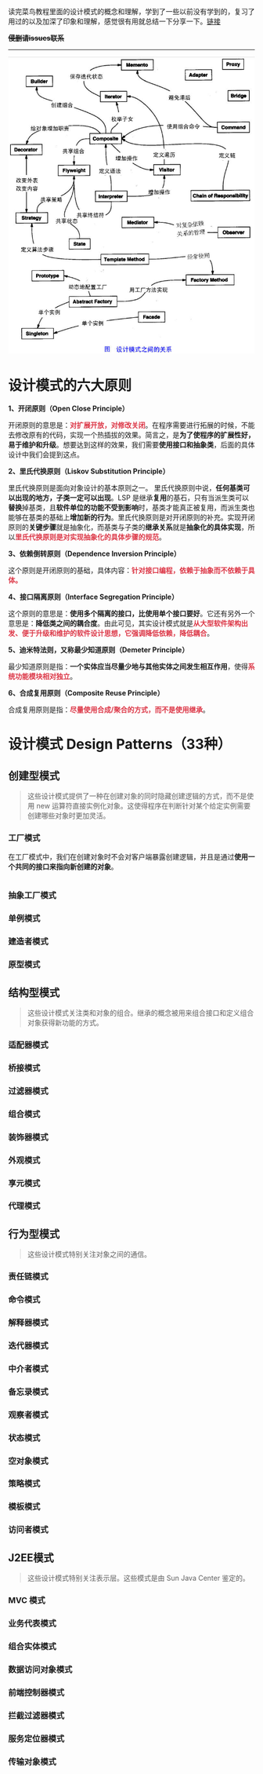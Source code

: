 读完菜鸟教程里面的设计模式的概念和理解，学到了一些以前没有学到的，复习了用过的以及加深了印象和理解，感觉很有用就总结一下分享一下。[链接](http://www.runoob.com/design-pattern/design-pattern-tutorial.html)

**~~侵删请issues联系~~**

------

<div align=center>
  <img src="..\assets\img\the-relationship-between-design-patterns.jpg" alt="关系图" />
</div>

# 设计模式的六大原则

**1、开闭原则（Open Close Principle）**

开闭原则的意思是：<font color=#dc3545>**对扩展开放，对修改关闭**</font>。在程序需要进行拓展的时候，不能去修改原有的代码，实现一个热插拔的效果。简言之，是**为了使程序的扩展性好，易于维护和升级**。想要达到这样的效果，我们需要**使用接口和抽象类**，后面的具体设计中我们会提到这点。

**2、里氏代换原则（Liskov Substitution Principle）**

里氏代换原则是面向对象设计的基本原则之一。 里氏代换原则中说，**任何基类可以出现的地方，子类一定可以出现**。LSP 是继承**复用**的基石，只有当派生类可以**替换**掉基类，且**软件单位的功能不受到影响**时，基类才能真正被复用，而派生类也能够在基类的基础上**增加新的行为**。里氏代换原则是对开闭原则的补充。实现开闭原则的**关键步骤**就是抽象化，而基类与子类的**继承关系**就是**抽象化的具体实现**，所以<font color=#dc3545>**里氏代换原则是对实现抽象化的具体步骤的规范**</font>。

**3、依赖倒转原则（Dependence Inversion Principle）**

这个原则是开闭原则的基础，具体内容：<font color=#dc3545 >**针对接口编程，依赖于抽象而不依赖于具体。**</font>

**4、接口隔离原则（Interface Segregation Principle）**

这个原则的意思是：**使用多个隔离的接口，比使用单个接口要好**。它还有另外一个意思是：**降低类之间的耦合度**。由此可见，其实设计模式就是<font color=#dc3545>**从大型软件架构出发、便于升级和维护的软件设计思想，它强调降低依赖，降低耦合**</font>。

**5、迪米特法则，又称最少知道原则（Demeter Principle）**

最少知道原则是指：**一个实体应当尽量少地与其他实体之间发生相互作用**，使得<font color=#dc3545>**系统功能模块相对独立**</font>。

**6、合成复用原则（Composite Reuse Principle）**

合成复用原则是指：<font color=#dc3545>**尽量使用合成/聚合的方式，而不是使用继承**</font>。



# 设计模式 Design Patterns（33种）

## 创建型模式

> 这些设计模式提供了一种在创建对象的同时隐藏创建逻辑的方式，而不是使用 new 运算符直接实例化对象。这使得程序在判断针对某个给定实例需要创建哪些对象时更加灵活。

### 工厂模式

在工厂模式中，我们在创建对象时不会对客户端暴露创建逻辑，并且是通过**使用一个共同的接口来指向新创建的对象**。



```

```

### 抽象工厂模式

### 单例模式

### 建造者模式

### 原型模式

## 结构型模式

> 这些设计模式关注类和对象的组合。继承的概念被用来组合接口和定义组合对象获得新功能的方式。

### 适配器模式

### 桥接模式

### 过滤器模式

### 组合模式

### 装饰器模式

### 外观模式

### 享元模式

### 代理模式

## 行为型模式

> 这些设计模式特别关注对象之间的通信。	

### 责任链模式

### 命令模式

### 解释器模式

### 迭代器模式

### 中介者模式

### 备忘录模式

### 观察者模式

### 状态模式

### 空对象模式

### 策略模式

### 模板模式

### 访问者模式

## J2EE模式

> 这些设计模式特别关注表示层。这些模式是由 Sun Java Center 鉴定的。

### MVC 模式

### 业务代表模式

### 组合实体模式

### 数据访问对象模式

### 前端控制器模式

### 拦截过滤器模式

### 服务定位器模式

### 传输对象模式

